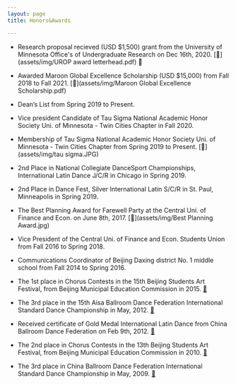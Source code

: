 ```yaml
---
layout: page
title: Honors&Awards

---
```


* Research proposal recieved (USD $1,500) grant from the University of Minnesota Office's of Undergraduate Research on Dec 16th, 2020. [📄](assets/img/UROP award letterhead.pdf) 👏

* Awarded Maroon Global Excellence Scholarship (USD $15,000) from Fall 2018 to Fall 2021. [📄](assets/img/Maroon Global Excellence Scholarship.pdf)

* Dean’s List from Spring 2019 to Present.

* Vice president Candidate of Tau Sigma National Academic Honor Society Uni. of Minnesota - Twin Cities Chapter in Fall 2020.

* Membership of Tau Sigma National Academic Honor Society Uni. of Minnesota - Twin Cities Chapter from Spring 2019 to Present. [📄](assets/img/tau sigma.JPG)

* 2nd Place in National Collegiate DanceSport Championships, International Latin Dance J/C/R in Chicago in Spring 2019. 

* 2nd Place in Dance Fest, Silver International Latin S/C/R in St. Paul, Minneapolis in Spring 2019.

* The Best Planning Award for Farewell Party at the Central Uni. of Finance and Econ. on June 8th, 2017. [📄](assets/img/Best Planning Award.jpg)

* Vice President of the Central Uni. of Finance and Econ. Students Union from Fall 2016 to Spring 2018.

* Communications Coordinator of Beijing Daxing district No. 1 middle school from Fall 2014 to Spring 2016.

* The 1st place in Chorus Contests in the 15th Beijing Students Art Festival, from Beijing Municipal Education Commission in 2015. [📄](assets/img/15chorus.jpg)

* The 3rd place in the 15th Aisa Ballroom Dance Federation International Standard Dance Championship in May, 2012. [📄](assets/img/abdf2.jpg)

* Received certificate of Gold Medal International Latin Dance from China Ballroom Dance Federation on Feb 9th, 2012.  [📄](assets/img/gold.jpg)

* The 2nd place in Chorus Contests in the 13th Beijing Students Art Festival, from Beijing Municipal Education Commission in 2010. [📄](assets/img/13chorus.jpg)

* The 3rd place in China Ballroom Dance Federation International Standard Dance Championship in May, 2009. [📄](assets/img/2009cbdf.jpg)
